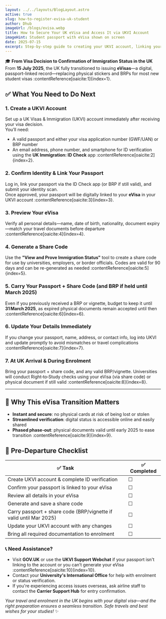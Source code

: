 ```yaml
---
layout: ../../layouts/BlogLayout.astro
active: true
slug: how-to-register-evisa-uk-student
author: Dhub
imageUrl: /blogs/evisa.webp
title: How to Secure Your UK eVisa and Access It via UKVI Account
imageHint: Student passport with eVisa shown on screen
date: 2025-07-15
excerpt: Step-by-step guide to creating your UKVI account, linking your passport, generating share codes, and preparing for your first term under the UK's new digital eVisa system.
---
```


🎓 **From Visa Decision to Confirmation of Immigration Status in the UK**  
From **15 July 2025**, the UK fully transitioned to issuing **eVisas**—a digital, passport-linked record—replacing physical stickers and BRPs for most new student visas :contentReference[oaicite:1]{index=1}.

## ✅ What You Need to Do Next

### 1. Create a UKVI Account  
Set up a UK Visas & Immigration (UKVI) account immediately after receiving your visa decision.  
You’ll need:
- A valid passport and either your visa application number (GWF/UAN) or BRP number  
- An email address, phone number, and smartphone for ID verification using the **UK Immigration: ID Check** app :contentReference[oaicite:2]{index=2}.

### 2. Confirm Identity & Link Your Passport  
Log in, link your passport via the ID Check app (or BRP if still valid), and submit your identity scan.  
Once approved, your passport will be digitally linked to your **eVisa** in your UKVI account :contentReference[oaicite:3]{index=3}.

### 3. Preview Your eVisa  
Verify all personal details—name, date of birth, nationality, document expiry—match your travel documents before departure :contentReference[oaicite:4]{index=4}.

### 4. Generate a Share Code  
Use the **"View and Prove Immigration Status"** tool to create a share code for use by universities, employers, or border officials. Codes are valid for 90 days and can be re-generated as needed :contentReference[oaicite:5]{index=5}.

### 5. Carry Your Passport + Share Code (and BRP if held until March 2025)  
Even if you previously received a BRP or vignette, budget to keep it until **31 March 2025**, as expired physical documents remain accepted until then :contentReference[oaicite:6]{index=6}.

### 6. Update Your Details Immediately  
If you change your passport, name, address, or contact info, log into UKVI and update promptly to avoid mismatches or travel complications :contentReference[oaicite:7]{index=7}.

### 7. At UK Arrival & During Enrolment  
Bring your passport + share code, and any valid BRP/vignette. Universities will conduct Right‑to‑Study checks using your eVisa (via share code) or physical document if still valid :contentReference[oaicite:8]{index=8}.

---

## 🛂 Why This eVisa Transition Matters

- **Instant and secure**: no physical cards at risk of being lost or stolen  
- **Streamlined verification**: digital status is accessible online and easily shared  
- **Phased phase‑out**: physical documents valid until early 2025 to ease transition :contentReference[oaicite:9]{index=9}.

## 🧾 Pre‑Departure Checklist

| ✅ Task | ✅ Completed |
|--------|--------------|
| Create UKVI account & complete ID verification | ☐ |
| Confirm your passport is linked to your eVisa | ☐ |
| Review all details in your eVisa | ☐ |
| Generate and save a share code | ☐ |
| Carry passport + share code (BRP/vignette if valid until Mar 2025) | ☐ |
| Update your UKVI account with any changes | ☐ |
| Bring all required documentation to enrolment | ☐ |

### 📞 Need Assistance?

- Visit **GOV.UK** or use the **UKVI Support Webchat** if your passport isn't linking to the account or you can’t generate your eVisa :contentReference[oaicite:10]{index=10}.
- Contact your **University's International Office** for help with enrolment or status verification.
- If you're experiencing access issues overseas, ask airline staff to contact the **Carrier Support Hub** for entry confirmation.

*Your travel and enrolment in the UK begins with your digital visa—and the right preparation ensures a seamless transition. Safe travels and best wishes for your studies!* ✨

